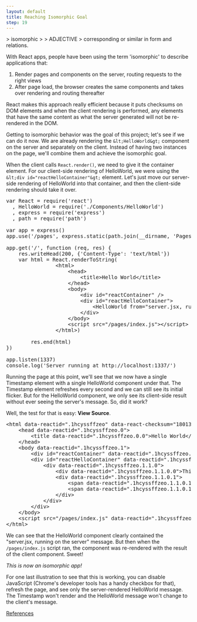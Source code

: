 ```yaml
---
layout: default
title: Reaching Isomorphic Goal
step: 19
---
```

&gt; isomorphic
&gt;
&gt; ADJECTIVE
&gt; corresponding or similar in form and relations.

With React apps, people have been using the term 'isomorphic' to describe applications that:

1. Render pages and components on the server, routing requests to the right views
1. After page load, the browser creates the same components and takes over rendering and routing thereafter

React makes this approach really efficient because it puts checksums on DOM elements and when the client rendering is performed, any elements that have the same content as what the server generated will not be re-rendered in the DOM.

Getting to isomorphic behavior was the goal of this project; let's see if we can do it now.  We are already rendering the `&lt;HelloWorld&gt;` component on the server and separately on the client.  Instead of having two instances on the page, we'll combine them and achieve the isomorphic goal.

When the client calls `React.render()`, we need to give it the container element.  For our client-side rendering of HelloWorld, we were using the `&lt;div id="reactHelloContainer"&gt;` element.  Let's just move our server-side rendering of HelloWorld into that container, and then the client-side rendering should take it over.

<pre class="brush: js">
var React = require('react')
  , HelloWorld = require('./Components/HelloWorld')
  , express = require('express')
  , path = require('path')

var app = express()
app.use('/pages', express.static(path.join(__dirname, 'Pages')))

app.get('/', function (req, res) {
    res.writeHead(200, {'Content-Type': 'text/html'})
    var html = React.renderToString(
                &lt;html&gt;
                    &lt;head&gt;
                        &lt;title&gt;Hello World&lt;/title&gt;
                    &lt;/head&gt;
                    &lt;body&gt;
                        &lt;div id="reactContainer" /&gt;
                        &lt;div id="reactHelloContainer"&gt;
                            &lt;HelloWorld from="server.jsx, running on the server"&gt;&lt;/HelloWorld&gt;
                        &lt;/div&gt;
                    &lt;/body&gt;
                    &lt;script src="/pages/index.js"&gt;&lt;/script&gt;
                &lt;/html&gt;)

        res.end(html)
})

app.listen(1337)
console.log('Server running at http://localhost:1337/')
</pre>

Running the page at this point, we'll see that we now have a single Timestamp element with a single HelloWorld component under that.  The Timestamp element refreshes every second and we can still see its initial flicker.  But for the HelloWorld component, we only see its client-side result without ever seeing the server's message.  So, did it work?

Well, the test for that is easy: **View Source**.

<pre class="brush: html">
&lt;html data-reactid=".1hcyssffzeo" data-react-checksum="1801386867"&gt;
    &lt;head data-reactid=".1hcyssffzeo.0"&gt;
        &lt;title data-reactid=".1hcyssffzeo.0.0"&gt;Hello World&lt;/title&gt;
    &lt;/head&gt;
    &lt;body data-reactid=".1hcyssffzeo.1"&gt;
        &lt;div id="reactContainer" data-reactid=".1hcyssffzeo.1.0"&gt;&lt;/div&gt;
        &lt;div id="reactHelloContainer" data-reactid=".1hcyssffzeo.1.1"&gt;
            &lt;div data-reactid=".1hcyssffzeo.1.1.0"&gt;
                &lt;div data-reactid=".1hcyssffzeo.1.1.0.0"&gt;This is from the HelloWorld.jsx component&#x27;s render function.&lt;/div&gt;
                &lt;div data-reactid=".1hcyssffzeo.1.1.0.1"&gt;
                    &lt;span data-reactid=".1hcyssffzeo.1.1.0.1.0"&gt;Rendered from: &lt;/span&gt;
                    &lt;span data-reactid=".1hcyssffzeo.1.1.0.1.1"&gt;server.jsx, running on the server&lt;/span&gt;
                &lt;/div&gt;
            &lt;/div&gt;
        &lt;/div&gt;
    &lt;/body&gt;
    &lt;script src="/pages/index.js" data-reactid=".1hcyssffzeo.2"&gt;&lt;/script&gt;
&lt;/html&gt;
</pre>

We can see that the HelloWorld component clearly contained the "server.jsx, running on the server" message.  But then when the `/pages/index.js` script ran, the component was re-rendered with the result of the client component.  Sweet!

*This is now an isomorphic app!*

For one last illustration to see that this is working, you can disable JavaScript (Chrome's developer tools has a handy checkbox for that), refresh the page, and see only the server-rendered HelloWorld message.  The Timestamp won't render and the HelloWorld message won't change to the client's message.

[References](20-references)
